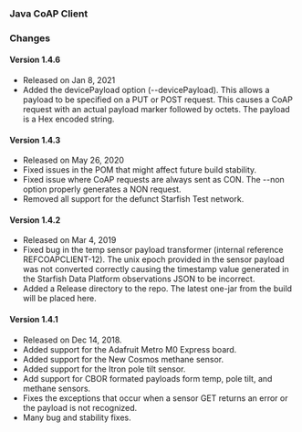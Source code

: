
### Java CoAP Client

### Changes

#### Version 1.4.6
- Released on Jan 8, 2021
- Added the devicePayload option (--devicePayload). This allows a payload to be specified on a PUT or POST request.
This causes a CoAP request with an actual payload marker followed by octets. The payload is a Hex encoded string.

#### Version 1.4.3
- Released on May 26, 2020
- Fixed issues in the POM that might affect future build stability.
- Fixed issue where CoAP requests are always sent as CON.
The --non option properly generates a NON request.
- Removed all support for the defunct Starfish Test network.

#### Version 1.4.2
- Released on Mar 4, 2019
- Fixed bug in the temp sensor payload transformer (internal reference REFCOAPCLIENT-12).
The unix epoch provided in the sensor payload was not converted correctly
causing the timestamp value generated in the Starfish Data Platform observations
JSON to be incorrect.
- Added a Release directory to the repo.
The latest one-jar from the build will be placed here.

#### Version 1.4.1
- Released on Dec 14, 2018.
- Added support for the Adafruit Metro M0 Express board.
- Added support for the New Cosmos methane sensor.
- Added support for the Itron pole tilt sensor.
- Add support for CBOR formated payloads form temp, pole tilt, and methane sensors.
- Fixes the exceptions that occur when a sensor GET returns an error or the payload
is not recognized.
- Many bug and stability fixes.
